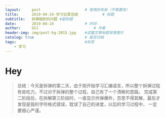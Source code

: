 ```yaml
---
layout:     post   				    # 使用的布局（不需要改）
title:      2019-04-24-学习记录总结			# 标题 
subtitle:   拆弹碰到的问题 #副标题
date:       2019-04-24 				# 时间
author:     GSJ 						# 作者
header-img: img/post-bg-2015.jpg 	#这篇文章标题背景图片
catalog: true 						# 是否归档
tags:								#标签
    - 学习
---
```


# Hey
>总结：今天是拆弹的第二天，由于刚开始学习汇编语言，所以整个拆弹过程有些吃力，不过对于拆弹的整个过程，自己有了一个清晰的思路。
完成第二阶段后，在拆解第三阶段时，一直显示炸弹爆炸，百思不得其解，最后才发现是我的字符格式错误，耽误了自己的进度，以后的学习过程中，
一定要细心严谨。
